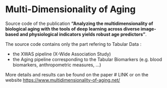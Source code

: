 # Multi-Dimensionality of Aging

Source code of the publication **“Analyzing the multidimensionality of biological aging with the tools of deep learning across diverse image-based and physiological indicators yields robust age predictors”**.

The source code contains only the part refering to Tabular Data : 
- the XWAS pipeline (X-Wide Association Study) 
- the Aging pipeline corresponding to the Tabular Biomarkers (e.g. blood biomarkers, anthropometric measures, ...)

More details and results can be found on the paper # LINK or on the website https://www.multidimensionality-of-aging.net/




